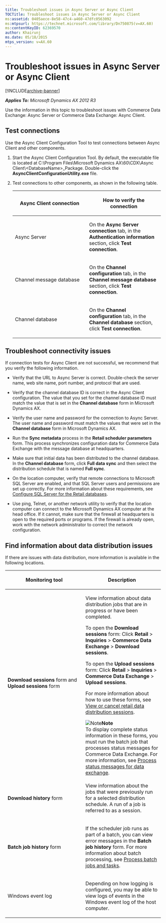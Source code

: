 ```yaml
---
title: Troubleshoot issues in Async Server or Async Client
TOCTitle: Troubleshoot issues in Async Server or Async Client
ms:assetid: 0405aece-8e58-47c4-a460-47dfc0563092
ms:mtpsurl: https://technet.microsoft.com/library/Dn750875(v=AX.60)
ms:contentKeyID: 62369570
author: Khairunj
ms.date: 05/18/2015
mtps_version: v=AX.60
---
```


# Troubleshoot issues in Async Server or Async Client 


[!INCLUDE[archive-banner](includes/archive-banner.md)]


_**Applies To:** Microsoft Dynamics AX 2012 R3_

Use the information in this topic to troubleshoot issues with Commerce Data Exchange: Async Server or Commerce Data Exchange: Async Client.

## Test connections

Use the Async Client Configuration Tool to test connections between Async Client and other components.

1.  Start the Async Client Configuration Tool. By default, the executable file is located at C:\\Program Files\\Microsoft Dynamics AX\\60\\CDX\\Async Client\\\<DatabaseName\>\_Package. Double-click the **AsyncClientConfigurationUtility.exe** file.

2.  Test connections to other components, as shown in the following table.
    
    <table>
    <colgroup>
    <col style="width: 50%" />
    <col style="width: 50%" />
    </colgroup>
    <thead>
    <tr class="header">
    <th><p>Async Client connection</p></th>
    <th><p>How to verify the connection</p></th>
    </tr>
    </thead>
    <tbody>
    <tr class="odd">
    <td><p>Async Server</p></td>
    <td><p>On the <strong>Async Server connection</strong> tab, in the <strong>Authentication information</strong> section, click <strong>Test connection</strong>.</p></td>
    </tr>
    <tr class="even">
    <td><p>Channel message database</p></td>
    <td><p>On the <strong>Channel configuration</strong> tab, in the <strong>Channel message database</strong> section, click <strong>Test connection</strong>.</p></td>
    </tr>
    <tr class="odd">
    <td><p>Channel database</p></td>
    <td><p>On the <strong>Channel configuration</strong> tab, in the <strong>Channel database</strong> section, click <strong>Test connection</strong>.</p></td>
    </tr>
    </tbody>
    </table>


## Troubleshoot connectivity issues

If connection tests for Async Client are not successful, we recommend that you verify the following information.

  - Verify that the URL to Async Server is correct. Double-check the server name, web site name, port number, and protocol that are used.

  - Verify that the channel database ID is correct in the Async Client configuration. The value that you set for the channel database ID must match the value that is set in the **Channel database** form in Microsoft Dynamics AX.

  - Verify the user name and password for the connection to Async Server. The user name and password must match the values that were set in the **Channel database** form in Microsoft Dynamics AX.

  - Run the **Sync metadata** process in the **Retail scheduler parameters** form. This process synchronizes configuration data for Commerce Data Exchange with the message database at headquarters.

  - Make sure that initial data has been distributed to the channel database. In the **Channel database** form, click **Full data sync** and then select the distribution schedule that is named **Full sync**.

  - On the location computer, verify that remote connections to Microsoft SQL Server are enabled, and that SQL Server users and permissions are set up correctly. For more information about these requirements, see [Configure SQL Server for the Retail databases](configure-sql-server-for-the-retail-databases.md).

  - Use ping, Telnet, or another network utility to verify that the location computer can connect to the Microsoft Dynamics AX computer at the head office. If it cannot, make sure that the firewall at headquarters is open to the required ports or programs. If the firewall is already open, work with the network administrator to correct the network configuration.

## Find information about data distribution issues

If there are issues with data distribution, more information is available in the following locations.

<table>
<colgroup>
<col style="width: 50%" />
<col style="width: 50%" />
</colgroup>
<thead>
<tr class="header">
<th><p>Monitoring tool</p></th>
<th><p>Description</p></th>
</tr>
</thead>
<tbody>
<tr class="odd">
<td><p><strong>Download sessions</strong> form and <strong>Upload sessions</strong> form</p></td>
<td><p>View information about data distribution jobs that are in progress or have been completed.</p>
<p>To open the <strong>Download sessions</strong> form: Click <strong>Retail</strong> &gt; <strong>Inquiries</strong> &gt; <strong>Commerce Data Exchange</strong> &gt; <strong>Download sessions</strong>.</p>
<p>To open the <strong>Upload sessions</strong> form: Click <strong>Retail</strong> &gt; <strong>Inquiries</strong> &gt; <strong>Commerce Data Exchange</strong> &gt; <strong>Upload sessions</strong>.</p>
<p>For more information about how to use these forms, see <a href="view-or-cancel-retail-data-distribution-sessions.md">View or cancel retail data distribution sessions</a>.</p>
<div class="alert">
<div class="mtps-table">
<div class="mtps-row">
<img src="images/Dn527205.alert_note(AX.60).gif" title="Note" alt="Note" class="note" /><strong>Note</strong>
</div>
<div class="mtps-row">
To display complete status information in these forms, you must run the batch job that processes status messages for Commerce Data Exchange. For more information, see <a href="process-status-messages-for-data-exchange.md">Process status messages for data exchange</a>.
</div>
</div>
</div></td>
</tr>
<tr class="even">
<td><p><strong>Download history</strong> form</p></td>
<td><p>View information about the jobs that were previously run for a selected distribution schedule. A run of a job is referred to as a session.</p></td>
</tr>
<tr class="odd">
<td><p><strong>Batch job history</strong> form</p></td>
<td><p>If the scheduler job runs as part of a batch, you can view error messages in the <strong>Batch job history</strong> form. For more information about batch processing, see <a href="process-batch-jobs-and-tasks.md">Process batch jobs and tasks</a>.</p></td>
</tr>
<tr class="even">
<td><p>Windows event log</p></td>
<td><p>Depending on how logging is configured, you may be able to view logs of events in the Windows event log of the host computer.</p></td>
</tr>
</tbody>
</table>

  


